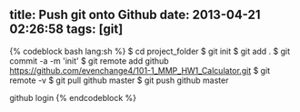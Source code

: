 title: Push git onto Github
date: 2013-04-21 02:26:58
tags: [git]
---

{% codeblock bash lang:sh %}
$ cd project_folder
$ git init
$ git add .
$ git commit -a -m 'init'
$ git remote add github https://github.com/evenchange4/101-1_MMP_HW1_Calculator.git
$ git remote -v
$ git pull github master
$ git push github master

github login
{% endcodeblock %}  
<!-- more -->